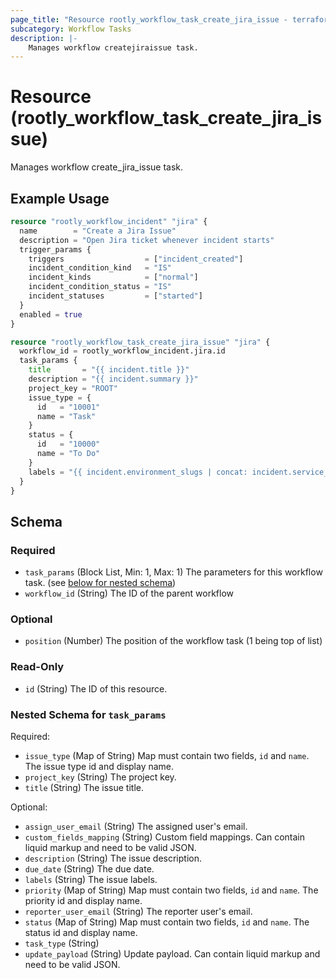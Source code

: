 ```yaml
---
page_title: "Resource rootly_workflow_task_create_jira_issue - terraform-provider-rootly"
subcategory: Workflow Tasks
description: |-
    Manages workflow createjiraissue task.
---
```


# Resource (rootly_workflow_task_create_jira_issue)

Manages workflow create_jira_issue task.

## Example Usage

```terraform
resource "rootly_workflow_incident" "jira" {
  name        = "Create a Jira Issue"
  description = "Open Jira ticket whenever incident starts"
  trigger_params {
    triggers                  = ["incident_created"]
    incident_condition_kind   = "IS"
    incident_kinds            = ["normal"]
    incident_condition_status = "IS"
    incident_statuses         = ["started"]
  }
  enabled = true
}

resource "rootly_workflow_task_create_jira_issue" "jira" {
  workflow_id = rootly_workflow_incident.jira.id
  task_params {
    title       = "{{ incident.title }}"
    description = "{{ incident.summary }}"
    project_key = "ROOT"
    issue_type = {
      id   = "10001"
      name = "Task"
    }
    status = {
      id   = "10000"
      name = "To Do"
    }
    labels = "{{ incident.environment_slugs | concat: incident.service_slugs | concat: incident.functionality_slugs | concat: incident.group_slugs | join: \",\" }}"
  }
}
```

<!-- schema generated by tfplugindocs -->
## Schema

### Required

- `task_params` (Block List, Min: 1, Max: 1) The parameters for this workflow task. (see [below for nested schema](#nestedblock--task_params))
- `workflow_id` (String) The ID of the parent workflow

### Optional

- `position` (Number) The position of the workflow task (1 being top of list)

### Read-Only

- `id` (String) The ID of this resource.

<a id="nestedblock--task_params"></a>
### Nested Schema for `task_params`

Required:

- `issue_type` (Map of String) Map must contain two fields, `id` and `name`. The issue type id and display name.
- `project_key` (String) The project key.
- `title` (String) The issue title.

Optional:

- `assign_user_email` (String) The assigned user's email.
- `custom_fields_mapping` (String) Custom field mappings. Can contain liquid markup and need to be valid JSON.
- `description` (String) The issue description.
- `due_date` (String) The due date.
- `labels` (String) The issue labels.
- `priority` (Map of String) Map must contain two fields, `id` and `name`. The priority id and display name.
- `reporter_user_email` (String) The reporter user's email.
- `status` (Map of String) Map must contain two fields, `id` and `name`. The status id and display name.
- `task_type` (String)
- `update_payload` (String) Update payload. Can contain liquid markup and need to be valid JSON.
